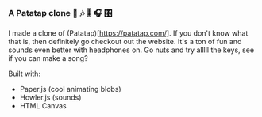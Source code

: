 ### A Patatap clone 🎹 🎶 🎚️ 🎧 🎛️

I made a clone of (Patatap)[https://patatap.com/]. If you don't know what that is, then definitely go checkout out the website. It's a ton of fun and sounds even better with headphones on. Go nuts and try alllll the keys, see if you can make a song?

Built with:
- Paper.js (cool animating blobs)
- Howler.js (sounds)
- HTML Canvas
